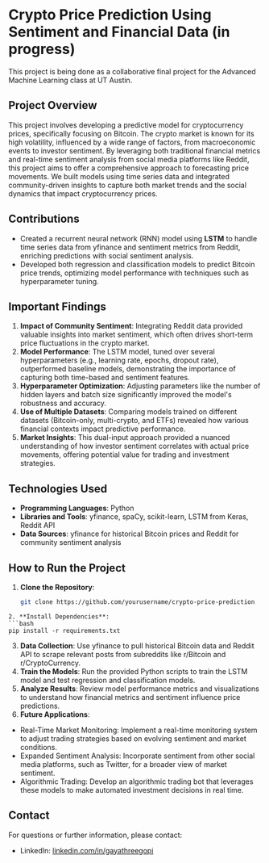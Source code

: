 # Crypto Price Prediction Using Sentiment and Financial Data (in progress)
This project is being done as a collaborative final project for the Advanced Machine Learning class at UT Austin.

## Project Overview
This project involves developing a predictive model for cryptocurrency prices, specifically focusing on Bitcoin. The crypto market is known for its high volatility, influenced by a wide range of factors, from macroeconomic events to investor sentiment. By leveraging both traditional financial metrics and real-time sentiment analysis from social media platforms like Reddit, this project aims to offer a comprehensive approach to forecasting price movements. We built models using time series data and integrated community-driven insights to capture both market trends and the social dynamics that impact cryptocurrency prices.

## Contributions
- Created a recurrent neural network (RNN) model using **LSTM** to handle time series data from yfinance and sentiment metrics from Reddit, enriching predictions with social sentiment analysis.
- Developed both regression and classification models to predict Bitcoin price trends, optimizing model performance with techniques such as hyperparameter tuning.

## Important Findings
1. **Impact of Community Sentiment**: Integrating Reddit data provided valuable insights into market sentiment, which often drives short-term price fluctuations in the crypto market.
2. **Model Performance**: The LSTM model, tuned over several hyperparameters (e.g., learning rate, epochs, dropout rate), outperformed baseline models, demonstrating the importance of capturing both time-based and sentiment features.
3. **Hyperparameter Optimization**: Adjusting parameters like the number of hidden layers and batch size significantly improved the model's robustness and accuracy.
4. **Use of Multiple Datasets**: Comparing models trained on different datasets (Bitcoin-only, multi-crypto, and ETFs) revealed how various financial contexts impact predictive performance.
5. **Market Insights**: This dual-input approach provided a nuanced understanding of how investor sentiment correlates with actual price movements, offering potential value for trading and investment strategies.

## Technologies Used
- **Programming Languages**: Python
- **Libraries and Tools**: yfinance, spaCy, scikit-learn, LSTM from Keras, Reddit API
- **Data Sources**: yfinance for historical Bitcoin prices and Reddit for community sentiment analysis

## How to Run the Project
1. **Clone the Repository**:
   ```bash
   git clone https://github.com/yourusername/crypto-price-prediction
  ```
2. **Install Dependencies**:
  ```bash
  pip install -r requirements.txt
  ```
3. **Data Collection**:
Use yfinance to pull historical Bitcoin data and Reddit API to scrape relevant posts from subreddits like r/Bitcoin and r/CryptoCurrency.
4. **Train the Models**:
Run the provided Python scripts to train the LSTM model and test regression and classification models.
6. **Analyze Results**:
Review model performance metrics and visualizations to understand how financial metrics and sentiment influence price predictions.
7. **Future Applications**:
* Real-Time Market Monitoring: Implement a real-time monitoring system to adjust trading strategies based on evolving sentiment and market conditions.
* Expanded Sentiment Analysis: Incorporate sentiment from other social media platforms, such as Twitter, for a broader view of market sentiment.
* Algorithmic Trading: Develop an algorithmic trading bot that leverages these models to make automated investment decisions in real time.

## Contact
For questions or further information, please contact:
* LinkedIn: [linkedin.com/in/gayathreegopi](https://linkedin.com/in/gayathreegopi)

